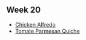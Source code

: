## Week 20

  * [Chicken Alfredo](https://www.budgetbytes.com/chicken-alfredo/)
  * [Tomate Parmesan Quiche](https://www.bbcgoodfood.com/recipes/roasted-tomato-basil-parmesan-quiche) 

